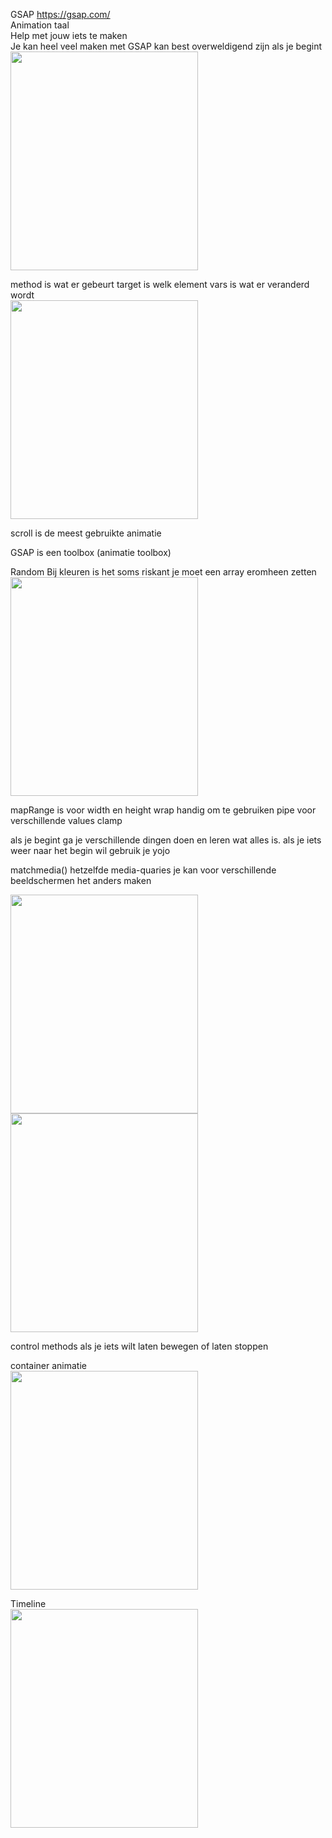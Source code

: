 
GSAP https://gsap.com/ <br>
Animation taal <br>
Help met jouw iets te maken <br>
Je kan heel veel maken met GSAP kan best overweldigend zijn als je begint <br>
<img src="https://github.com/user-attachments/assets/ca45e289-8285-453e-9ae0-9dc06f52447f" width="300" height="350" alt="">

method is wat er gebeurt
target is welk element
vars is wat er veranderd wordt <br>
<img src="https://github.com/user-attachments/assets/45c396bd-3700-411e-8b1a-7a816ca8daf7" width="300" height="350" alt="">


scroll is de meest gebruikte animatie 

GSAP is een toolbox (animatie toolbox)


Random 
Bij kleuren is het soms riskant je moet een array eromheen zetten <br>
<img src="https://github.com/user-attachments/assets/e74677f6-6b53-45da-98a9-338ecf70f7b0" width="300" height="350" alt="">

mapRange is voor width en height 
wrap handig om te gebruiken 
pipe voor verschillende values clamp 

als je begint ga je verschillende dingen doen en leren wat alles is. 
als je iets weer naar het begin wil gebruik je yojo


matchmedia()
hetzelfde media-quaries
je kan voor verschillende beeldschermen het anders maken <br>

<img src="https://github.com/user-attachments/assets/31cb72f8-3f3b-420d-9f2c-fe0ccc1650e9" width="300" height="350" alt="">
<img src="https://github.com/user-attachments/assets/bf7999f3-a314-421a-a7ae-205519e968f1" width="300" height="350" alt="">


control methods als je iets wilt laten bewegen of laten stoppen 

container animatie <br>
<img src="https://github.com/user-attachments/assets/6584261c-562f-4902-adb1-159853d2159d" width="300" height="350" alt="">


Timeline <br>
<img src="https://github.com/user-attachments/assets/4f8dbbe1-6857-446a-9731-168c112ec5fb" width="300" height="350" alt="">

